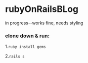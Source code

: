 # rubyOnRailsBLog
in progress--works fine, needs styling

### clone down & run:
1.`ruby install gems`

2.`rails s`

